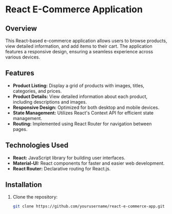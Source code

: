 # React E-Commerce Application

## Overview

This React-based e-commerce application allows users to browse products, view detailed information, and add items to their cart. The application features a responsive design, ensuring a seamless experience across various devices.

## Features

- **Product Listing:** Display a grid of products with images, titles, categories, and prices.
- **Product Details:** View detailed information about each product, including descriptions and images.
- **Responsive Design:** Optimized for both desktop and mobile devices.
- **State Management:** Utilizes React's Context API for efficient state management.
- **Routing:** Implemented using React Router for navigation between pages.

## Technologies Used

- **React:** JavaScript library for building user interfaces.
- **Material-UI:** React components for faster and easier web development.
- **React Router:** Declarative routing for React.js.

## Installation

1. Clone the repository:

   ```bash
   git clone https://github.com/yourusername/react-e-commerce-app.git
